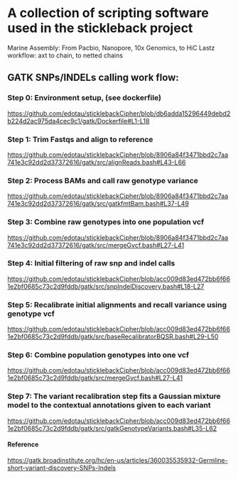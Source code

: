 # A collection of scripting software used in the stickleback project

Marine Assembly: From Pacbio, Nanopore, 10x Genomics, to HiC
Lastz workflow: axt to chain, to netted chains

## GATK SNPs/INDELs calling work flow:

### Step 0: Environment setup, (see dockerfile)

<https://github.com/edotau/sticklebackCipher/blob/db6adda15296449debd2b224d2ac975da4cec9c1/gatk/Dockerfile#L1-L18>

### Step 1: Trim Fastqs and align to reference

<https://github.com/edotau/sticklebackCipher/blob/8906a84f3471bbd2c7aa741e3c92dd2d37372616/gatk/src/alignReads.bash#L43-L66>

### Step 2: Process BAMs and call raw genotype variance

<https://github.com/edotau/sticklebackCipher/blob/8906a84f3471bbd2c7aa741e3c92dd2d37372616/gatk/src/gatkfmtBam.bash#L37-L49>

### Step 3: Combine raw genotypes into one population vcf

<https://github.com/edotau/sticklebackCipher/blob/8906a84f3471bbd2c7aa741e3c92dd2d37372616/gatk/src/mergeGvcf.bash#L27-L41>

### Step 4: Initial filtering of raw snp and indel calls

<https://github.com/edotau/sticklebackCipher/blob/acc009d83ed472bb6f661e2bf0685c73c2d9fddb/gatk/src/snpIndelDiscovery.bash#L18-L27>

### Step 5: Recalibrate initial alignments and recall variance using genotype vcf

<https://github.com/edotau/sticklebackCipher/blob/acc009d83ed472bb6f661e2bf0685c73c2d9fddb/gatk/src/baseRecalibratorBQSR.bash#L29-L50>

### Step 6: Combine population genotypes into one vcf

<https://github.com/edotau/sticklebackCipher/blob/acc009d83ed472bb6f661e2bf0685c73c2d9fddb/gatk/src/mergeGvcf.bash#L27-L41>

### Step 7: The variant recalibration step fits a Gaussian mixture model to the contextual annotations given to each variant

<https://github.com/edotau/sticklebackCipher/blob/acc009d83ed472bb6f661e2bf0685c73c2d9fddb/gatk/src/gatkGenotypeVariants.bash#L35-L62>

#### Reference

<https://gatk.broadinstitute.org/hc/en-us/articles/360035535932-Germline-short-variant-discovery-SNPs-Indels>

